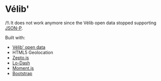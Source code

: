 Vélib'
======

/!\ It does not work anymore since the Vélib open data stopped supporting [JSON-P](http://www.json-p.org/).

Built with:
- [Vélib' open data](https://developer.jcdecaux.com/#/opendata)
- HTML5 Geolocation
- [Zepto.js](http://zeptojs.com/)
- [Lo-Dash](http://lodash.com/)
- [Moment.js](http://momentjs.com/)
- [Bootstrap](http://twitter.github.io/bootstrap/)
